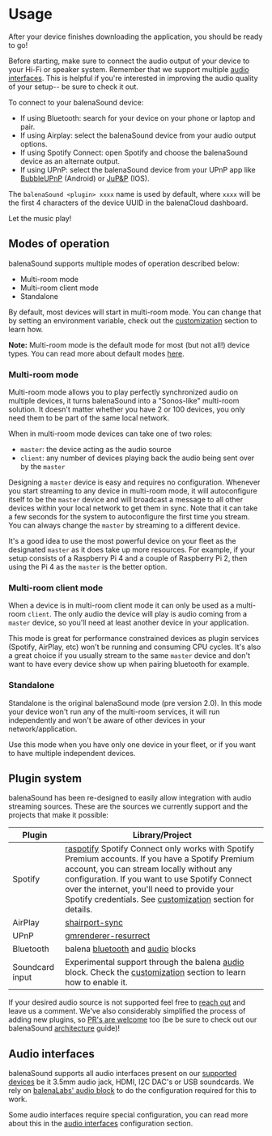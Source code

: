 # Usage

After your device finishes downloading the application, you should be ready to go!

Before starting, make sure to connect the audio output of your device to your Hi-Fi or speaker system. Remember that we support multiple [audio interfaces](../docs/audio-interfaces). This is helpful if you're interested in improving the audio quality of your setup-- be sure to check it out.

To connect to your balenaSound device:

* If using Bluetooth: search for your device on your phone or laptop and pair.
* If using Airplay: select the balenaSound device from your audio output options.
* If using Spotify Connect: open Spotify and choose the balenaSound device as an alternate output.
* If using UPnP: select the balenaSound device from your UPnP app like [BubbleUPnP](https://play.google.com/store/apps/details?id=com.bubblesoft.android.bubbleupnp) (Android) or [JuP&P](https://apps.apple.com/app/jup-p-upnp-player-und-fernbedienung/id1069722311) (IOS).

The `balenaSound <plugin> xxxx` name is used by default, where `xxxx` will be the first 4 characters of the device UUID in the balenaCloud dashboard.

Let the music play!

## Modes of operation

balenaSound supports multiple modes of operation described below:

* Multi-room mode
* Multi-room client mode
* Standalone

By default, most devices will start in multi-room mode. You can change that by setting an environment variable, check out the [customization](../docs/customization#general) section to learn how.

**Note:** Multi-room mode is the default mode for most (but not all!) device types. You can read more about default modes [here](../docs/device-support#recommended).

### Multi-room mode

Multi-room mode allows you to play perfectly synchronized audio on multiple devices, it turns balenaSound into a "Sonos-like" multi-room solution. It doesn't matter whether you have 2 or 100 devices, you only need them to be part of the same local network.

When in multi-room mode devices can take one of two roles:

* `master`: the device acting as the audio source
* `client`: any number of devices playing back the audio being sent over by the `master`

Designing a `master` device is easy and requires no configuration. Whenever you start streaming to any device in multi-room mode, it will autoconfigure itself to be the `master` device and will broadcast a message to all other devices within your local network to get them in sync. Note that it can take a few seconds for the system to autoconfigure the first time you stream.
You can always change the `master` by streaming to a different device.

It's a good idea to use the most powerful device on your fleet as the designated `master` as it does take up more resources. For example, if your setup consists of a Raspberry Pi 4 and a couple of Raspberry Pi 2, then using the Pi 4 as the `master` is the better option.

### Multi-room client mode

When a device is in multi-room client mode it can only be used as a multi-room `client`. The only audio the device will play is audio coming from a `master` device, so you'll need at least another device in your application.

This mode is great for performance constrained devices as plugin services (Spotify, AirPlay, etc) won't be running and consuming CPU cycles. It's also a great choice if you usually stream to the same `master` device and don't want to have every device show up when pairing bluetooth for example.

### Standalone

Standalone is the original balenaSound mode (pre version 2.0). In this mode your device won't run any of the multi-room services, it will run independently and won't be aware of other devices in your network/application.

Use this mode when you have only one device in your fleet, or if you want to have multiple independent devices.

## Plugin system

balenaSound has been re-designed to easily allow integration with audio streaming sources. These are the sources we currently support and the projects that make it possible:

| Plugin | Library/Project |
| ------ | ------ |
| Spotify | [raspotify](https://github.com/dtcooper/raspotify/) Spotify Connect only works with Spotify Premium accounts. If you have a Spotify Premium account, you can stream locally without any configuration. If you want to use Spotify Connect over the internet, you'll need to provide your Spotify credentials. See [customization](../docs/customization#plugins) section for details. |
| AirPlay | [shairport-sync](https://github.com/mikebrady/shairport-sync/) |
| UPnP | [gmrenderer-resurrect](https://github.com/hzeller/gmrender-resurrect) |
| Bluetooth | balena [bluetooth](https://github.com/balena-io-playground/bluetooth-primitive/) and [audio](https://github.com/balenablocks/audio) blocks |
| Soundcard input | Experimental support through the balena [audio](https://github.com/balenablocks/audio) block. Check the [customization](../docs/customization#plugins) section to learn how to enable it. |

If your desired audio source is not supported feel free to [reach out](../docs/support#contact-us) and leave us a comment. We've also considerably simplified the process of adding new plugins, so [PR's are welcome](../../contributing) too (be be sure to check out our balenaSound [architecture](../../contributing/architecture) guide)!

## Audio interfaces

balenaSound supports all audio interfaces present on our [supported devices](../docs/device-support) be it 3.5mm audio jack, HDMI, I2C DAC's or USB soundcards. We rely on [balenaLabs' audio block](https://github.com/balenablocks/audio) to do the configuration required for this to work.

Some audio interfaces require special configuration, you can read more about this in the [audio interfaces](../docs/audio-interfaces) configuration section.
